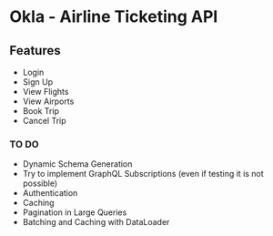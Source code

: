 # Okla - Airline Ticketing API

## Features
 - Login
 - Sign Up
 - View Flights
 - View Airports
 - Book Trip
 - Cancel Trip

### TO DO
 - Dynamic Schema Generation
 - Try to implement GraphQL Subscriptions (even if testing it is not possible)
 - Authentication
 - Caching
 - Pagination in Large Queries
 - Batching and Caching with DataLoader